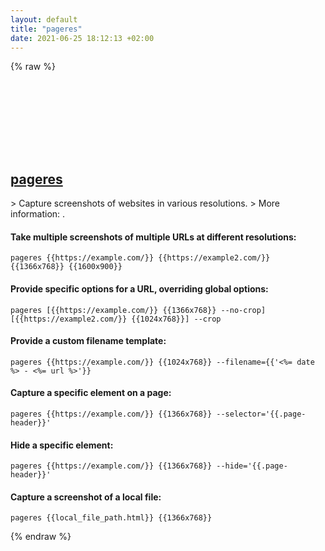 ```yaml
---
layout: default
title: "pageres"
date: 2021-06-25 18:12:13 +02:00
---
```

{% raw %}
<h2 id="pageres">
  <a href="/en/common/pageres.html">pageres</a> <a href="#pageres"><svg class="icon">
    <use href="/assets/images/unicode_sprite.svg#link" />
  </svg></a>
</h2>
> Capture screenshots of websites in various resolutions.
> More information: <https://github.com/sindresorhus/pageres-cli>.

#### Take multiple screenshots of multiple URLs at different resolutions:
```shell
pageres {{https://example.com/}} {{https://example2.com/}} {{1366x768}} {{1600x900}}
```
#### Provide specific options for a URL, overriding global options:
```shell
pageres [{{https://example.com/}} {{1366x768}} --no-crop] [{{https://example2.com/}} {{1024x768}}] --crop
```
#### Provide a custom filename template:
```shell
pageres {{https://example.com/}} {{1024x768}} --filename={{'<%= date %> - <%= url %>'}}
```
#### Capture a specific element on a page:
```shell
pageres {{https://example.com/}} {{1366x768}} --selector='{{.page-header}}'
```
#### Hide a specific element:
```shell
pageres {{https://example.com/}} {{1366x768}} --hide='{{.page-header}}'
```
#### Capture a screenshot of a local file:
```shell
pageres {{local_file_path.html}} {{1366x768}}
```
{% endraw %}